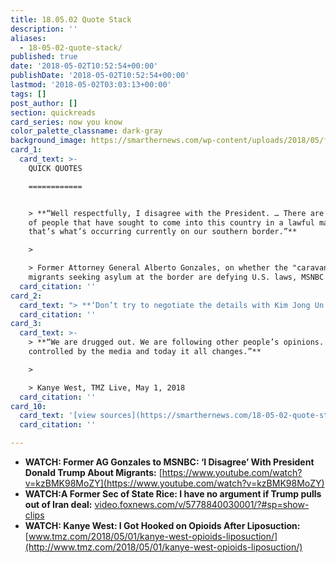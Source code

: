 ```yaml
---
title: 18.05.02 Quote Stack
description: ''
aliases:
  - 18-05-02-quote-stack/
published: true
date: '2018-05-02T10:52:54+00:00'
publishDate: '2018-05-02T10:52:54+00:00'
lastmod: '2018-05-02T03:03:13+00:00'
tags: []
post_author: []
section: quickreads
card_series: now you know
color_palette_classname: dark-gray
background_image: https://smarthernews.com/wp-content/uploads/2018/05/fence-2404730_1280.jpg
card_1:
  card_text: >-
    QUICK QUOTES

    ============


    > **“Well respectfully, I disagree with the President. … There are millions
    of people that have sought to come into this country in a lawful matter and
    that’s what’s occurring currently on our southern border.”**

    > 

    > Former Attorney General Alberto Gonzales, on whether the "caravan" of
    migrants seeking asylum at the border are defying U.S. laws, MSNBC (5/1/18)
  card_citation: ''
card_2:
  card_text: "> **‘Don’t try to negotiate the details with Kim Jong Un. Leave that to people who understand all the nuances of this situation. … And finally, never forget what the nature of this regime really is.’**\n> \n> Former Sec. of State Condoleezza Rice, on her advice to Pres. Trump on how to deal with Kim Jong Un, Fox News (5/1/18)"
  card_citation: ''
card_3:
  card_text: >-
    > **“We are drugged out. We are following other people’s opinions. We are
    controlled by the media and today it all changes.”**

    > 

    > Kanye West, TMZ Live, May 1, 2018
  card_citation: ''
card_10:
  card_text: '[view sources](https://smarthernews.com/18-05-02-quote-stack/)'
  card_citation: ''

---
```

*   **WATCH: Former AG Gonzales to MSNBC: ‘I Disagree’ With President Donald Trump About Migrants:** [https://www.youtube.com/watch?v=kzBMK98MoZY](https://www.youtube.com/watch?v=kzBMK98MoZY)
*   **WATCH:A Former Sec of State Rice: I have no argument if Trump pulls out of Iran deal:** [video.foxnews.com/v/5778840030001/?#sp=show-clips](http://video.foxnews.com/v/5778840030001/?#sp=show-clips)
*   **WATCH: Kanye West: I Got Hooked on Opioids After Liposuction:** [www.tmz.com/2018/05/01/kanye-west-opioids-liposuction/](http://www.tmz.com/2018/05/01/kanye-west-opioids-liposuction/)